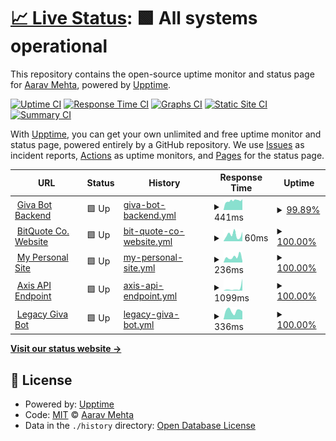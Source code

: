 # [📈 Live Status](https://AaravMehta59.github.io/web-monitor): <!--live status--> **🟩 All systems operational**

This repository contains the open-source uptime monitor and status page for [Aarav Mehta](https://itzaarav.netlify.app/), powered by [Upptime](https://github.com/upptime/upptime).

[![Uptime CI](https://github.com/AaravMehta59/web-monitor/workflows/Uptime%20CI/badge.svg)](https://github.com/AaravMehta59/web-monitor/actions?query=workflow%3A%22Uptime+CI%22)
[![Response Time CI](https://github.com/AaravMehta59/web-monitor/workflows/Response%20Time%20CI/badge.svg)](https://github.com/AaravMehta59/web-monitor/actions?query=workflow%3A%22Response+Time+CI%22)
[![Graphs CI](https://github.com/AaravMehta59/web-monitor/workflows/Graphs%20CI/badge.svg)](https://github.com/AaravMehta59/web-monitor/actions?query=workflow%3A%22Graphs+CI%22)
[![Static Site CI](https://github.com/AaravMehta59/web-monitor/workflows/Static%20Site%20CI/badge.svg)](https://github.com/AaravMehta59/web-monitor/actions?query=workflow%3A%22Static+Site+CI%22)
[![Summary CI](https://github.com/AaravMehta59/web-monitor/workflows/Summary%20CI/badge.svg)](https://github.com/AaravMehta59/web-monitor/actions?query=workflow%3A%22Summary+CI%22)

With [Upptime](https://upptime.js.org), you can get your own unlimited and free uptime monitor and status page, powered entirely by a GitHub repository. We use [Issues](https://github.com/AaravMehta59/web-monitor/issues) as incident reports, [Actions](https://github.com/AaravMehta59/web-monitor/actions) as uptime monitors, and [Pages](https://AaravMehta59.github.io/web-monitor) for the status page.

<!--start: status pages-->
<!-- This summary is generated by Upptime (https://github.com/upptime/upptime) -->
<!-- Do not edit this manually, your changes will be overwritten -->
<!-- prettier-ignore -->
| URL | Status | History | Response Time | Uptime |
| --- | ------ | ------- | ------------- | ------ |
| <img alt="" src="https://icons.duckduckgo.com/ip3/giva-bot.thenuggetlabs.repl.co.ico" height="13"> [Giva Bot Backend](https://giva-bot.thenuggetlabs.repl.co) | 🟩 Up | [giva-bot-backend.yml](https://github.com/AaravMehta59/web-monitor/commits/HEAD/history/giva-bot-backend.yml) | <details><summary><img alt="Response time graph" src="./graphs/giva-bot-backend/response-time-week.png" height="20"> 441ms</summary><br><a href="https://AaravMehta59.github.io/web-monitor/history/giva-bot-backend"><img alt="Response time 1319" src="https://img.shields.io/endpoint?url=https%3A%2F%2Fraw.githubusercontent.com%2FAaravMehta59%2Fweb-monitor%2FHEAD%2Fapi%2Fgiva-bot-backend%2Fresponse-time.json"></a><br><a href="https://AaravMehta59.github.io/web-monitor/history/giva-bot-backend"><img alt="24-hour response time 436" src="https://img.shields.io/endpoint?url=https%3A%2F%2Fraw.githubusercontent.com%2FAaravMehta59%2Fweb-monitor%2FHEAD%2Fapi%2Fgiva-bot-backend%2Fresponse-time-day.json"></a><br><a href="https://AaravMehta59.github.io/web-monitor/history/giva-bot-backend"><img alt="7-day response time 441" src="https://img.shields.io/endpoint?url=https%3A%2F%2Fraw.githubusercontent.com%2FAaravMehta59%2Fweb-monitor%2FHEAD%2Fapi%2Fgiva-bot-backend%2Fresponse-time-week.json"></a><br><a href="https://AaravMehta59.github.io/web-monitor/history/giva-bot-backend"><img alt="30-day response time 1298" src="https://img.shields.io/endpoint?url=https%3A%2F%2Fraw.githubusercontent.com%2FAaravMehta59%2Fweb-monitor%2FHEAD%2Fapi%2Fgiva-bot-backend%2Fresponse-time-month.json"></a><br><a href="https://AaravMehta59.github.io/web-monitor/history/giva-bot-backend"><img alt="1-year response time 1319" src="https://img.shields.io/endpoint?url=https%3A%2F%2Fraw.githubusercontent.com%2FAaravMehta59%2Fweb-monitor%2FHEAD%2Fapi%2Fgiva-bot-backend%2Fresponse-time-year.json"></a></details> | <details><summary><a href="https://AaravMehta59.github.io/web-monitor/history/giva-bot-backend">99.89%</a></summary><a href="https://AaravMehta59.github.io/web-monitor/history/giva-bot-backend"><img alt="All-time uptime 84.75%" src="https://img.shields.io/endpoint?url=https%3A%2F%2Fraw.githubusercontent.com%2FAaravMehta59%2Fweb-monitor%2FHEAD%2Fapi%2Fgiva-bot-backend%2Fuptime.json"></a><br><a href="https://AaravMehta59.github.io/web-monitor/history/giva-bot-backend"><img alt="24-hour uptime 99.22%" src="https://img.shields.io/endpoint?url=https%3A%2F%2Fraw.githubusercontent.com%2FAaravMehta59%2Fweb-monitor%2FHEAD%2Fapi%2Fgiva-bot-backend%2Fuptime-day.json"></a><br><a href="https://AaravMehta59.github.io/web-monitor/history/giva-bot-backend"><img alt="7-day uptime 99.89%" src="https://img.shields.io/endpoint?url=https%3A%2F%2Fraw.githubusercontent.com%2FAaravMehta59%2Fweb-monitor%2FHEAD%2Fapi%2Fgiva-bot-backend%2Fuptime-week.json"></a><br><a href="https://AaravMehta59.github.io/web-monitor/history/giva-bot-backend"><img alt="30-day uptime 77.78%" src="https://img.shields.io/endpoint?url=https%3A%2F%2Fraw.githubusercontent.com%2FAaravMehta59%2Fweb-monitor%2FHEAD%2Fapi%2Fgiva-bot-backend%2Fuptime-month.json"></a><br><a href="https://AaravMehta59.github.io/web-monitor/history/giva-bot-backend"><img alt="1-year uptime 84.75%" src="https://img.shields.io/endpoint?url=https%3A%2F%2Fraw.githubusercontent.com%2FAaravMehta59%2Fweb-monitor%2FHEAD%2Fapi%2Fgiva-bot-backend%2Fuptime-year.json"></a></details>
| <img alt="" src="https://icons.duckduckgo.com/ip3/bitquote.netlify.app.ico" height="13"> [BitQuote Co. Website](https://bitquote.netlify.app/) | 🟩 Up | [bit-quote-co-website.yml](https://github.com/AaravMehta59/web-monitor/commits/HEAD/history/bit-quote-co-website.yml) | <details><summary><img alt="Response time graph" src="./graphs/bit-quote-co-website/response-time-week.png" height="20"> 60ms</summary><br><a href="https://AaravMehta59.github.io/web-monitor/history/bit-quote-co-website"><img alt="Response time 138" src="https://img.shields.io/endpoint?url=https%3A%2F%2Fraw.githubusercontent.com%2FAaravMehta59%2Fweb-monitor%2FHEAD%2Fapi%2Fbit-quote-co-website%2Fresponse-time.json"></a><br><a href="https://AaravMehta59.github.io/web-monitor/history/bit-quote-co-website"><img alt="24-hour response time 89" src="https://img.shields.io/endpoint?url=https%3A%2F%2Fraw.githubusercontent.com%2FAaravMehta59%2Fweb-monitor%2FHEAD%2Fapi%2Fbit-quote-co-website%2Fresponse-time-day.json"></a><br><a href="https://AaravMehta59.github.io/web-monitor/history/bit-quote-co-website"><img alt="7-day response time 60" src="https://img.shields.io/endpoint?url=https%3A%2F%2Fraw.githubusercontent.com%2FAaravMehta59%2Fweb-monitor%2FHEAD%2Fapi%2Fbit-quote-co-website%2Fresponse-time-week.json"></a><br><a href="https://AaravMehta59.github.io/web-monitor/history/bit-quote-co-website"><img alt="30-day response time 138" src="https://img.shields.io/endpoint?url=https%3A%2F%2Fraw.githubusercontent.com%2FAaravMehta59%2Fweb-monitor%2FHEAD%2Fapi%2Fbit-quote-co-website%2Fresponse-time-month.json"></a><br><a href="https://AaravMehta59.github.io/web-monitor/history/bit-quote-co-website"><img alt="1-year response time 138" src="https://img.shields.io/endpoint?url=https%3A%2F%2Fraw.githubusercontent.com%2FAaravMehta59%2Fweb-monitor%2FHEAD%2Fapi%2Fbit-quote-co-website%2Fresponse-time-year.json"></a></details> | <details><summary><a href="https://AaravMehta59.github.io/web-monitor/history/bit-quote-co-website">100.00%</a></summary><a href="https://AaravMehta59.github.io/web-monitor/history/bit-quote-co-website"><img alt="All-time uptime 90.61%" src="https://img.shields.io/endpoint?url=https%3A%2F%2Fraw.githubusercontent.com%2FAaravMehta59%2Fweb-monitor%2FHEAD%2Fapi%2Fbit-quote-co-website%2Fuptime.json"></a><br><a href="https://AaravMehta59.github.io/web-monitor/history/bit-quote-co-website"><img alt="24-hour uptime 100.00%" src="https://img.shields.io/endpoint?url=https%3A%2F%2Fraw.githubusercontent.com%2FAaravMehta59%2Fweb-monitor%2FHEAD%2Fapi%2Fbit-quote-co-website%2Fuptime-day.json"></a><br><a href="https://AaravMehta59.github.io/web-monitor/history/bit-quote-co-website"><img alt="7-day uptime 100.00%" src="https://img.shields.io/endpoint?url=https%3A%2F%2Fraw.githubusercontent.com%2FAaravMehta59%2Fweb-monitor%2FHEAD%2Fapi%2Fbit-quote-co-website%2Fuptime-week.json"></a><br><a href="https://AaravMehta59.github.io/web-monitor/history/bit-quote-co-website"><img alt="30-day uptime 90.61%" src="https://img.shields.io/endpoint?url=https%3A%2F%2Fraw.githubusercontent.com%2FAaravMehta59%2Fweb-monitor%2FHEAD%2Fapi%2Fbit-quote-co-website%2Fuptime-month.json"></a><br><a href="https://AaravMehta59.github.io/web-monitor/history/bit-quote-co-website"><img alt="1-year uptime 90.61%" src="https://img.shields.io/endpoint?url=https%3A%2F%2Fraw.githubusercontent.com%2FAaravMehta59%2Fweb-monitor%2FHEAD%2Fapi%2Fbit-quote-co-website%2Fuptime-year.json"></a></details>
| <img alt="" src="https://icons.duckduckgo.com/ip3/aaravm.me.ico" height="13"> [My Personal Site](https://aaravm.me/) | 🟩 Up | [my-personal-site.yml](https://github.com/AaravMehta59/web-monitor/commits/HEAD/history/my-personal-site.yml) | <details><summary><img alt="Response time graph" src="./graphs/my-personal-site/response-time-week.png" height="20"> 236ms</summary><br><a href="https://AaravMehta59.github.io/web-monitor/history/my-personal-site"><img alt="Response time 176" src="https://img.shields.io/endpoint?url=https%3A%2F%2Fraw.githubusercontent.com%2FAaravMehta59%2Fweb-monitor%2FHEAD%2Fapi%2Fmy-personal-site%2Fresponse-time.json"></a><br><a href="https://AaravMehta59.github.io/web-monitor/history/my-personal-site"><img alt="24-hour response time 63" src="https://img.shields.io/endpoint?url=https%3A%2F%2Fraw.githubusercontent.com%2FAaravMehta59%2Fweb-monitor%2FHEAD%2Fapi%2Fmy-personal-site%2Fresponse-time-day.json"></a><br><a href="https://AaravMehta59.github.io/web-monitor/history/my-personal-site"><img alt="7-day response time 236" src="https://img.shields.io/endpoint?url=https%3A%2F%2Fraw.githubusercontent.com%2FAaravMehta59%2Fweb-monitor%2FHEAD%2Fapi%2Fmy-personal-site%2Fresponse-time-week.json"></a><br><a href="https://AaravMehta59.github.io/web-monitor/history/my-personal-site"><img alt="30-day response time 177" src="https://img.shields.io/endpoint?url=https%3A%2F%2Fraw.githubusercontent.com%2FAaravMehta59%2Fweb-monitor%2FHEAD%2Fapi%2Fmy-personal-site%2Fresponse-time-month.json"></a><br><a href="https://AaravMehta59.github.io/web-monitor/history/my-personal-site"><img alt="1-year response time 176" src="https://img.shields.io/endpoint?url=https%3A%2F%2Fraw.githubusercontent.com%2FAaravMehta59%2Fweb-monitor%2FHEAD%2Fapi%2Fmy-personal-site%2Fresponse-time-year.json"></a></details> | <details><summary><a href="https://AaravMehta59.github.io/web-monitor/history/my-personal-site">100.00%</a></summary><a href="https://AaravMehta59.github.io/web-monitor/history/my-personal-site"><img alt="All-time uptime 100.00%" src="https://img.shields.io/endpoint?url=https%3A%2F%2Fraw.githubusercontent.com%2FAaravMehta59%2Fweb-monitor%2FHEAD%2Fapi%2Fmy-personal-site%2Fuptime.json"></a><br><a href="https://AaravMehta59.github.io/web-monitor/history/my-personal-site"><img alt="24-hour uptime 100.00%" src="https://img.shields.io/endpoint?url=https%3A%2F%2Fraw.githubusercontent.com%2FAaravMehta59%2Fweb-monitor%2FHEAD%2Fapi%2Fmy-personal-site%2Fuptime-day.json"></a><br><a href="https://AaravMehta59.github.io/web-monitor/history/my-personal-site"><img alt="7-day uptime 100.00%" src="https://img.shields.io/endpoint?url=https%3A%2F%2Fraw.githubusercontent.com%2FAaravMehta59%2Fweb-monitor%2FHEAD%2Fapi%2Fmy-personal-site%2Fuptime-week.json"></a><br><a href="https://AaravMehta59.github.io/web-monitor/history/my-personal-site"><img alt="30-day uptime 100.00%" src="https://img.shields.io/endpoint?url=https%3A%2F%2Fraw.githubusercontent.com%2FAaravMehta59%2Fweb-monitor%2FHEAD%2Fapi%2Fmy-personal-site%2Fuptime-month.json"></a><br><a href="https://AaravMehta59.github.io/web-monitor/history/my-personal-site"><img alt="1-year uptime 100.00%" src="https://img.shields.io/endpoint?url=https%3A%2F%2Fraw.githubusercontent.com%2FAaravMehta59%2Fweb-monitor%2FHEAD%2Fapi%2Fmy-personal-site%2Fuptime-year.json"></a></details>
| <img alt="" src="https://icons.duckduckgo.com/ip3/api.thenuggetlabs.repl.co.ico" height="13"> [Axis API Endpoint](https://api.thenuggetlabs.repl.co/get/version) | 🟩 Up | [axis-api-endpoint.yml](https://github.com/AaravMehta59/web-monitor/commits/HEAD/history/axis-api-endpoint.yml) | <details><summary><img alt="Response time graph" src="./graphs/axis-api-endpoint/response-time-week.png" height="20"> 1099ms</summary><br><a href="https://AaravMehta59.github.io/web-monitor/history/axis-api-endpoint"><img alt="Response time 955" src="https://img.shields.io/endpoint?url=https%3A%2F%2Fraw.githubusercontent.com%2FAaravMehta59%2Fweb-monitor%2FHEAD%2Fapi%2Faxis-api-endpoint%2Fresponse-time.json"></a><br><a href="https://AaravMehta59.github.io/web-monitor/history/axis-api-endpoint"><img alt="24-hour response time 5613" src="https://img.shields.io/endpoint?url=https%3A%2F%2Fraw.githubusercontent.com%2FAaravMehta59%2Fweb-monitor%2FHEAD%2Fapi%2Faxis-api-endpoint%2Fresponse-time-day.json"></a><br><a href="https://AaravMehta59.github.io/web-monitor/history/axis-api-endpoint"><img alt="7-day response time 1099" src="https://img.shields.io/endpoint?url=https%3A%2F%2Fraw.githubusercontent.com%2FAaravMehta59%2Fweb-monitor%2FHEAD%2Fapi%2Faxis-api-endpoint%2Fresponse-time-week.json"></a><br><a href="https://AaravMehta59.github.io/web-monitor/history/axis-api-endpoint"><img alt="30-day response time 955" src="https://img.shields.io/endpoint?url=https%3A%2F%2Fraw.githubusercontent.com%2FAaravMehta59%2Fweb-monitor%2FHEAD%2Fapi%2Faxis-api-endpoint%2Fresponse-time-month.json"></a><br><a href="https://AaravMehta59.github.io/web-monitor/history/axis-api-endpoint"><img alt="1-year response time 955" src="https://img.shields.io/endpoint?url=https%3A%2F%2Fraw.githubusercontent.com%2FAaravMehta59%2Fweb-monitor%2FHEAD%2Fapi%2Faxis-api-endpoint%2Fresponse-time-year.json"></a></details> | <details><summary><a href="https://AaravMehta59.github.io/web-monitor/history/axis-api-endpoint">100.00%</a></summary><a href="https://AaravMehta59.github.io/web-monitor/history/axis-api-endpoint"><img alt="All-time uptime 95.69%" src="https://img.shields.io/endpoint?url=https%3A%2F%2Fraw.githubusercontent.com%2FAaravMehta59%2Fweb-monitor%2FHEAD%2Fapi%2Faxis-api-endpoint%2Fuptime.json"></a><br><a href="https://AaravMehta59.github.io/web-monitor/history/axis-api-endpoint"><img alt="24-hour uptime 100.00%" src="https://img.shields.io/endpoint?url=https%3A%2F%2Fraw.githubusercontent.com%2FAaravMehta59%2Fweb-monitor%2FHEAD%2Fapi%2Faxis-api-endpoint%2Fuptime-day.json"></a><br><a href="https://AaravMehta59.github.io/web-monitor/history/axis-api-endpoint"><img alt="7-day uptime 100.00%" src="https://img.shields.io/endpoint?url=https%3A%2F%2Fraw.githubusercontent.com%2FAaravMehta59%2Fweb-monitor%2FHEAD%2Fapi%2Faxis-api-endpoint%2Fuptime-week.json"></a><br><a href="https://AaravMehta59.github.io/web-monitor/history/axis-api-endpoint"><img alt="30-day uptime 95.69%" src="https://img.shields.io/endpoint?url=https%3A%2F%2Fraw.githubusercontent.com%2FAaravMehta59%2Fweb-monitor%2FHEAD%2Fapi%2Faxis-api-endpoint%2Fuptime-month.json"></a><br><a href="https://AaravMehta59.github.io/web-monitor/history/axis-api-endpoint"><img alt="1-year uptime 95.69%" src="https://img.shields.io/endpoint?url=https%3A%2F%2Fraw.githubusercontent.com%2FAaravMehta59%2Fweb-monitor%2FHEAD%2Fapi%2Faxis-api-endpoint%2Fuptime-year.json"></a></details>
| <img alt="" src="https://icons.duckduckgo.com/ip3/givalegacy.thenuggetlabs.repl.co.ico" height="13"> [Legacy Giva Bot](https://givalegacy.thenuggetlabs.repl.co/) | 🟩 Up | [legacy-giva-bot.yml](https://github.com/AaravMehta59/web-monitor/commits/HEAD/history/legacy-giva-bot.yml) | <details><summary><img alt="Response time graph" src="./graphs/legacy-giva-bot/response-time-week.png" height="20"> 336ms</summary><br><a href="https://AaravMehta59.github.io/web-monitor/history/legacy-giva-bot"><img alt="Response time 319" src="https://img.shields.io/endpoint?url=https%3A%2F%2Fraw.githubusercontent.com%2FAaravMehta59%2Fweb-monitor%2FHEAD%2Fapi%2Flegacy-giva-bot%2Fresponse-time.json"></a><br><a href="https://AaravMehta59.github.io/web-monitor/history/legacy-giva-bot"><img alt="24-hour response time 314" src="https://img.shields.io/endpoint?url=https%3A%2F%2Fraw.githubusercontent.com%2FAaravMehta59%2Fweb-monitor%2FHEAD%2Fapi%2Flegacy-giva-bot%2Fresponse-time-day.json"></a><br><a href="https://AaravMehta59.github.io/web-monitor/history/legacy-giva-bot"><img alt="7-day response time 336" src="https://img.shields.io/endpoint?url=https%3A%2F%2Fraw.githubusercontent.com%2FAaravMehta59%2Fweb-monitor%2FHEAD%2Fapi%2Flegacy-giva-bot%2Fresponse-time-week.json"></a><br><a href="https://AaravMehta59.github.io/web-monitor/history/legacy-giva-bot"><img alt="30-day response time 319" src="https://img.shields.io/endpoint?url=https%3A%2F%2Fraw.githubusercontent.com%2FAaravMehta59%2Fweb-monitor%2FHEAD%2Fapi%2Flegacy-giva-bot%2Fresponse-time-month.json"></a><br><a href="https://AaravMehta59.github.io/web-monitor/history/legacy-giva-bot"><img alt="1-year response time 319" src="https://img.shields.io/endpoint?url=https%3A%2F%2Fraw.githubusercontent.com%2FAaravMehta59%2Fweb-monitor%2FHEAD%2Fapi%2Flegacy-giva-bot%2Fresponse-time-year.json"></a></details> | <details><summary><a href="https://AaravMehta59.github.io/web-monitor/history/legacy-giva-bot">100.00%</a></summary><a href="https://AaravMehta59.github.io/web-monitor/history/legacy-giva-bot"><img alt="All-time uptime 100.00%" src="https://img.shields.io/endpoint?url=https%3A%2F%2Fraw.githubusercontent.com%2FAaravMehta59%2Fweb-monitor%2FHEAD%2Fapi%2Flegacy-giva-bot%2Fuptime.json"></a><br><a href="https://AaravMehta59.github.io/web-monitor/history/legacy-giva-bot"><img alt="24-hour uptime 100.00%" src="https://img.shields.io/endpoint?url=https%3A%2F%2Fraw.githubusercontent.com%2FAaravMehta59%2Fweb-monitor%2FHEAD%2Fapi%2Flegacy-giva-bot%2Fuptime-day.json"></a><br><a href="https://AaravMehta59.github.io/web-monitor/history/legacy-giva-bot"><img alt="7-day uptime 100.00%" src="https://img.shields.io/endpoint?url=https%3A%2F%2Fraw.githubusercontent.com%2FAaravMehta59%2Fweb-monitor%2FHEAD%2Fapi%2Flegacy-giva-bot%2Fuptime-week.json"></a><br><a href="https://AaravMehta59.github.io/web-monitor/history/legacy-giva-bot"><img alt="30-day uptime 100.00%" src="https://img.shields.io/endpoint?url=https%3A%2F%2Fraw.githubusercontent.com%2FAaravMehta59%2Fweb-monitor%2FHEAD%2Fapi%2Flegacy-giva-bot%2Fuptime-month.json"></a><br><a href="https://AaravMehta59.github.io/web-monitor/history/legacy-giva-bot"><img alt="1-year uptime 100.00%" src="https://img.shields.io/endpoint?url=https%3A%2F%2Fraw.githubusercontent.com%2FAaravMehta59%2Fweb-monitor%2FHEAD%2Fapi%2Flegacy-giva-bot%2Fuptime-year.json"></a></details>

<!--end: status pages-->

[**Visit our status website →**](https://AaravMehta59.github.io/web-monitor)

## 📄 License

- Powered by: [Upptime](https://github.com/upptime/upptime)
- Code: [MIT](./LICENSE) © [Aarav Mehta](https://itzaarav.netlify.app/)
- Data in the `./history` directory: [Open Database License](https://opendatacommons.org/licenses/odbl/1-0/)
